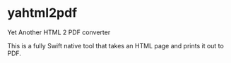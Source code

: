 # yahtml2pdf

Yet Another HTML 2 PDF converter

This is a fully Swift native tool that takes an HTML page and prints it out to PDF.
